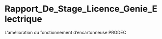 # Rapport_De_Stage_Licence_Genie_Electrique
L’amélioration du fonctionnement d’encartonneuse PRODEC
